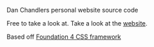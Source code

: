 Dan Chandlers personal website source code

Free to take a look at. Take a look at the <a href="http://www.cosc.brocku.ca/~dc08zj/">website</a>.

Based off <a href="http://foundation.zurb.com">Foundation 4 CSS framework</a>